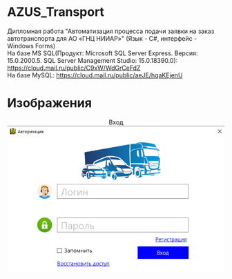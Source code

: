 # AZUS_Transport
Дипломная работа "Автоматизация процесса подачи заявки на заказ автотранспорта для AO «ГНЦ НИИАР»" (Язык - С#, интерфейс - Windows Forms)  
На базе MS SQL(Продукт: Microsoft SQL Server Express. Версия: 15.0.2000.5. SQL Server Management Studio: 15.0.18390.0): https://cloud.mail.ru/public/C9xW/WdGrCeFdZ  
На базе MySQL: https://cloud.mail.ru/public/aeJE/hqaKEjenU
# Изображения
<p align="center">
  Вход
  <a href="https://github.com/kontr24/AZUS_Transport"><img src="https://github.com/kontr24/AZUS_Transport/blob/d8fcf503fa45aee5527d6e3924b1266838ca5f72/Exit.png"></img></a>
</p>
